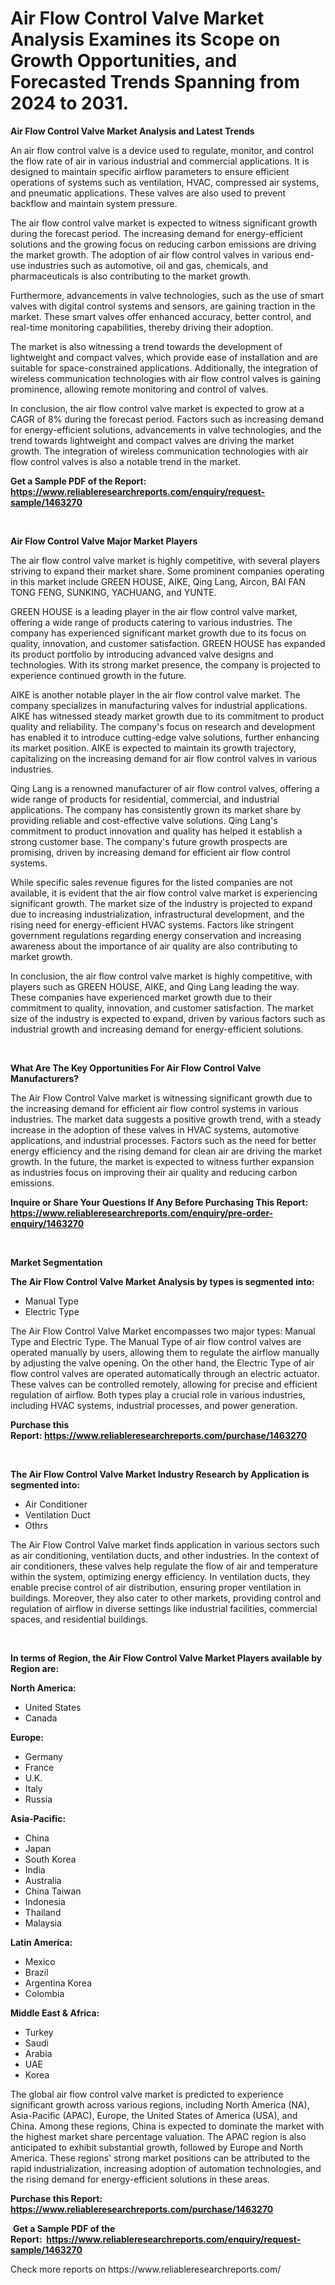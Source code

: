 <p><h1>Air Flow Control Valve Market Analysis Examines its Scope on Growth Opportunities, and Forecasted Trends Spanning from 2024 to 2031.</h1></p><p><strong>Air Flow Control Valve Market Analysis and Latest Trends</strong></p>
<p><p>An air flow control valve is a device used to regulate, monitor, and control the flow rate of air in various industrial and commercial applications. It is designed to maintain specific airflow parameters to ensure efficient operations of systems such as ventilation, HVAC, compressed air systems, and pneumatic applications. These valves are also used to prevent backflow and maintain system pressure.</p><p>The air flow control valve market is expected to witness significant growth during the forecast period. The increasing demand for energy-efficient solutions and the growing focus on reducing carbon emissions are driving the market growth. The adoption of air flow control valves in various end-use industries such as automotive, oil and gas, chemicals, and pharmaceuticals is also contributing to the market growth.</p><p>Furthermore, advancements in valve technologies, such as the use of smart valves with digital control systems and sensors, are gaining traction in the market. These smart valves offer enhanced accuracy, better control, and real-time monitoring capabilities, thereby driving their adoption.</p><p>The market is also witnessing a trend towards the development of lightweight and compact valves, which provide ease of installation and are suitable for space-constrained applications. Additionally, the integration of wireless communication technologies with air flow control valves is gaining prominence, allowing remote monitoring and control of valves.</p><p>In conclusion, the air flow control valve market is expected to grow at a CAGR of 8% during the forecast period. Factors such as increasing demand for energy-efficient solutions, advancements in valve technologies, and the trend towards lightweight and compact valves are driving the market growth. The integration of wireless communication technologies with air flow control valves is also a notable trend in the market.</p></p>
<p><strong>Get a Sample PDF of the Report:&nbsp; <a href="https://www.reliableresearchreports.com/enquiry/request-sample/1463270">https://www.reliableresearchreports.com/enquiry/request-sample/1463270</a></strong></p>
<p>&nbsp;</p>
<p><strong>Air Flow Control Valve Major Market Players</strong></p>
<p><p>The air flow control valve market is highly competitive, with several players striving to expand their market share. Some prominent companies operating in this market include GREEN HOUSE, AIKE, Qing Lang, Aircon, BAI FAN TONG FENG, SUNKING, YACHUANG, and YUNTE.</p><p>GREEN HOUSE is a leading player in the air flow control valve market, offering a wide range of products catering to various industries. The company has experienced significant market growth due to its focus on quality, innovation, and customer satisfaction. GREEN HOUSE has expanded its product portfolio by introducing advanced valve designs and technologies. With its strong market presence, the company is projected to experience continued growth in the future. </p><p>AIKE is another notable player in the air flow control valve market. The company specializes in manufacturing valves for industrial applications. AIKE has witnessed steady market growth due to its commitment to product quality and reliability. The company's focus on research and development has enabled it to introduce cutting-edge valve solutions, further enhancing its market position. AIKE is expected to maintain its growth trajectory, capitalizing on the increasing demand for air flow control valves in various industries.</p><p>Qing Lang is a renowned manufacturer of air flow control valves, offering a wide range of products for residential, commercial, and industrial applications. The company has consistently grown its market share by providing reliable and cost-effective valve solutions. Qing Lang's commitment to product innovation and quality has helped it establish a strong customer base. The company's future growth prospects are promising, driven by increasing demand for efficient air flow control systems.</p><p>While specific sales revenue figures for the listed companies are not available, it is evident that the air flow control valve market is experiencing significant growth. The market size of the industry is projected to expand due to increasing industrialization, infrastructural development, and the rising need for energy-efficient HVAC systems. Factors like stringent government regulations regarding energy conservation and increasing awareness about the importance of air quality are also contributing to market growth.</p><p>In conclusion, the air flow control valve market is highly competitive, with players such as GREEN HOUSE, AIKE, and Qing Lang leading the way. These companies have experienced market growth due to their commitment to quality, innovation, and customer satisfaction. The market size of the industry is expected to expand, driven by various factors such as industrial growth and increasing demand for energy-efficient solutions.</p></p>
<p>&nbsp;</p>
<p><strong>What Are The Key Opportunities For Air Flow Control Valve Manufacturers?</strong></p>
<p><p>The Air Flow Control Valve market is witnessing significant growth due to the increasing demand for efficient air flow control systems in various industries. The market data suggests a positive growth trend, with a steady increase in the adoption of these valves in HVAC systems, automotive applications, and industrial processes. Factors such as the need for better energy efficiency and the rising demand for clean air are driving the market growth. In the future, the market is expected to witness further expansion as industries focus on improving their air quality and reducing carbon emissions.</p></p>
<p><strong>Inquire or Share Your Questions If Any Before Purchasing This Report: <a href="https://www.reliableresearchreports.com/enquiry/pre-order-enquiry/1463270">https://www.reliableresearchreports.com/enquiry/pre-order-enquiry/1463270</a></strong></p>
<p>&nbsp;</p>
<p><strong>Market Segmentation</strong></p>
<p><strong>The Air Flow Control Valve Market Analysis by types is segmented into:</strong></p>
<p><ul><li>Manual Type</li><li>Electric Type</li></ul></p>
<p><p>The Air Flow Control Valve Market encompasses two major types: Manual Type and Electric Type. The Manual Type of air flow control valves are operated manually by users, allowing them to regulate the airflow manually by adjusting the valve opening. On the other hand, the Electric Type of air flow control valves are operated automatically through an electric actuator. These valves can be controlled remotely, allowing for precise and efficient regulation of airflow. Both types play a crucial role in various industries, including HVAC systems, industrial processes, and power generation.</p></p>
<p><strong>Purchase this Report:&nbsp;<a href="https://www.reliableresearchreports.com/purchase/1463270">https://www.reliableresearchreports.com/purchase/1463270</a></strong></p>
<p>&nbsp;</p>
<p><strong>The Air Flow Control Valve Market Industry Research by Application is segmented into:</strong></p>
<p><ul><li>Air Conditioner</li><li>Ventilation Duct</li><li>Othrs</li></ul></p>
<p><p>The Air Flow Control Valve market finds application in various sectors such as air conditioning, ventilation ducts, and other industries. In the context of air conditioners, these valves help regulate the flow of air and temperature within the system, optimizing energy efficiency. In ventilation ducts, they enable precise control of air distribution, ensuring proper ventilation in buildings. Moreover, they also cater to other markets, providing control and regulation of airflow in diverse settings like industrial facilities, commercial spaces, and residential buildings.</p></p>
<p>&nbsp;</p>
<p><strong>In terms of Region, the Air Flow Control Valve Market Players available by Region are:</strong></p>
<p>
    <p> <strong> North America: </strong>
        <ul>
            <li>United States</li>
            <li>Canada</li>
        </ul>
        </p> 
    <p> <strong> Europe: </strong>
        <ul>
            <li>Germany</li>
            <li>France</li>
            <li>U.K.</li>
            <li>Italy</li>
            <li>Russia</li>
        </ul>
        </p> 
    <p> <strong> Asia-Pacific: </strong>
        <ul>
            <li>China</li>
            <li>Japan</li>
            <li>South Korea</li>
            <li>India</li>
            <li>Australia</li>
            <li>China Taiwan</li>
            <li>Indonesia</li>
            <li>Thailand</li>
            <li>Malaysia</li>
        </ul>
        </p> 
    <p> <strong> Latin America: </strong>
        <ul>
            <li>Mexico</li>
            <li>Brazil</li>
            <li>Argentina Korea</li>
            <li>Colombia</li>
        </ul>
        </p> 
    <p> <strong> Middle East & Africa: </strong>
        <ul>
            <li>Turkey</li>
            <li>Saudi</li>
            <li>Arabia</li>
            <li>UAE</li>
            <li>Korea</li>
        </ul>
    </p>
    </p>
<p><p>The global air flow control valve market is predicted to experience significant growth across various regions, including North America (NA), Asia-Pacific (APAC), Europe, the United States of America (USA), and China. Among these regions, China is expected to dominate the market with the highest market share percentage valuation. The APAC region is also anticipated to exhibit substantial growth, followed by Europe and North America. These regions' strong market positions can be attributed to the rapid industrialization, increasing adoption of automation technologies, and the rising demand for energy-efficient solutions in these areas.</p></p>
<p><strong>Purchase this Report: <a href="https://www.reliableresearchreports.com/purchase/1463270">https://www.reliableresearchreports.com/purchase/1463270</a></strong></p>
<p>&nbsp;<strong>Get a Sample PDF of the Report:&nbsp;&nbsp;<a href="https://www.reliableresearchreports.com/enquiry/request-sample/1463270">https://www.reliableresearchreports.com/enquiry/request-sample/1463270</a></strong></p>
<p><strong></strong></p>
<p>Check more reports on https://www.reliableresearchreports.com/</p>